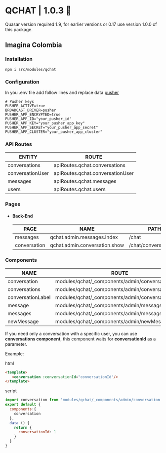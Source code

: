 # QCHAT  | 1.0.3 💬

Quasar version required 1.9, for earlier versions or 0.17 use version 1.0.0 of this package.

## Imagina Colombia

### Installation

`` npm i src/modules/qchat ``

### Configuration
In you .env file add follow lines and replace data [pusher](https://pusher.com/)

```dotenv
# Pusher keys
PUSHER_ACTIVE=true
BROADCAST_DRIVER=pusher
PUSHER_APP_ENCRYPTED=true
PUSHER_APP_ID="your_pusher_id"
PUSHER_APP_KEY="your_pusher_app_key"
PUSHER_APP_SECRET="your_pusher_app_secret"
PUSHER_APP_CLUSTER="your_pusher_app_cluster"
```

### API Routes

| ENTITY  | ROUTE |
| ------------- | ------------- |
| conversations | apiRoutes.qchat.conversations |
| conversationUser  | apiRoutes.qchat.conversationUser |
| messages  | apiRoutes.qchat.messages |
| users  | apiRoutes.qchat.users |


### Pages

- #### Back-End

   | PAGE | NAME | PATH |
   | ------------- | ------------- | ------------- |
   | messages | qchat.admin.messages.index | /chat |
   | conversation | qchat.admin.conversation.show | /chat/conversation/:id |

### Components

  | NAME | ROUTE |
  | ------------- | ------------- |
  | conversation | modules/qchat/_components/admin/conversation |
  | conversations | modules/qchat/_components/admin/conversations |
  | conversationLabel | modules/qchat/_components/admin/conversationLabel |
  | message | modules/qchat/_components/admin/message |
  | messages | modules/qchat/_components/admin/messages |
  | newMessage | modules/qchat/_components/admin/newMessage |

  If you need only a conversation with a specific user, you can use __conversations component__, this component waits for __conversationId__ as a parameter.

  Example:

  html
  ```html
  <template>
     <conversation :conversationId="conversationId"/>
  </template>
  ```
  script
  ```js
  import conversation from 'modules/qchat/_components/admin/conversation'
  export default {
    components:{
      conversation
    },
    data () {
      return {
        conversationId: 1
      }
    }
  }
  ```



